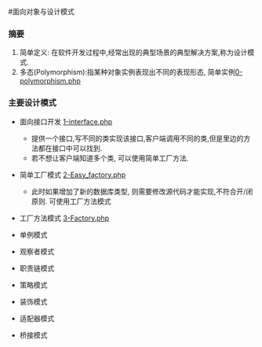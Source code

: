 #面向对象与设计模式

### 摘要

1. 简单定义: 在软件开发过程中,经常出现的典型场景的典型解决方案,称为设计模式.
2. 多态(Polymorphism):指某种对象实例表现出不同的表现形态, 简单实例[0-polymorphism.php](0-polymorphism.php "0-polymorphism.php")

### 主要设计模式
- 面向接口开发 [1-interface.php](1-interface.php "1-interface.php")
 	- 提供一个接口,写不同的类实现该接口,客户端调用不同的类,但是里边的方法都在接口中可以找到.
  	- 若不想让客户端知道多个类, 可以使用简单工厂方法.
- 简单工厂模式  [2-Easy_factory.php](2-Easy_factory.php "2-Easy_factory.php")
	- 此时如果增加了新的数据库类型, 则需要修改源代码才能实现,不符合开/闭原则. 可使用工厂方法模式
	
- 工厂方法模式  [3-Factory.php](3-Factory.php "3-Factory.php")

- 单例模式

- 观察者模式
- 职责链模式
- 策略模式
- 装饰模式
- 适配器模式
- 桥接模式
 